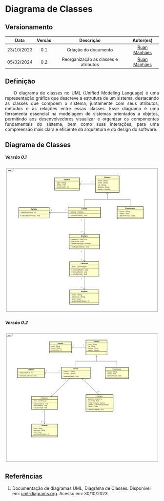 # Diagrama de Classes
## Versionamento
| Data | Versão | Descrição | Autor(es) |
|:----:|:------:|:---------:|:---------:|
| 23/10/2023 | 0.1 | Criação do documento | [Ruan Manhães](https://github.com/Ruan0Daniel) |
| 05/02/2024 | 0.2 | Reorganização as classes e atributos | [Ruan Manhães](https://github.com/Ruan0Daniel) |

## Definição

<p align="justify">&emsp;&emsp;O diagrama de classes no UML (Unified Modeling Language) é uma representação gráfica que descreve a estrutura de um sistema, destacando as classes que compõem o sistema, juntamente com seus atributos, métodos e as relações entre essas classes. Esse diagrama é uma ferramenta essencial na modelagem de sistemas orientados a objetos, permitindo aos desenvolvedores visualizar e organizar os componentes fundamentais do sistema, bem como suas interações, para uma compreensão mais clara e eficiente da arquitetura e do design do software.</p>

## Diagrama de Classes

##### *Versão 0.1*
![diagrama_de_Classes](./Imgs/diagrama_1.png)

##### *Versão 0.2*
![diagrama_de_Classes](./Imgs/diagrama_2.png)

## Referências

1. Documentação de diagramas UML, Diagrama de Classes. Disponível em: [uml-diagrams.org](https://www.uml-diagrams.org/class-diagrams-overview.html). Acesso em: 30/10/2023.